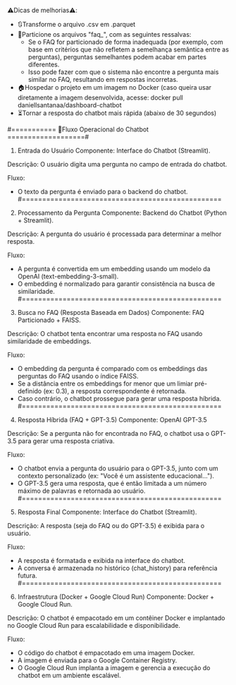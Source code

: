 ⚠️Dicas de melhorias⚠️:
- 🔃Transforme o arquivo .csv em .parquet
- 🔪Particione os arquivos "faq_", com as seguintes ressalvas:
    - Se o FAQ for particionado de forma inadequada (por exemplo, com base em critérios que não refletem
      a semelhança semântica entre as perguntas), perguntas semelhantes podem acabar em partes diferentes.
    - Isso pode fazer com que o sistema não encontre a pergunta mais similar no FAQ, resultando em respostas incorretas.
- 🏠Hospedar o projeto em um imagem no Docker (caso queira usar diretamente a imagem desenvolvida, acesse: docker pull daniellsantanaa/dashboard-chatbot
- ⏳Tornar a resposta do chatbot mais rápida (abaixo de 30 segundos)

#=========== 🤖Fluxo Operacional do Chatbot ===================#
1. Entrada do Usuário
Componente: Interface do Chatbot (Streamlit).

Descrição: O usuário digita uma pergunta no campo de entrada do chatbot.

Fluxo:
- O texto da pergunta é enviado para o backend do chatbot.
#=================================================

2. Processamento da Pergunta
Componente: Backend do Chatbot (Python + Streamlit).

Descrição: A pergunta do usuário é processada para determinar a melhor resposta.

Fluxo:
- A pergunta é convertida em um embedding usando um modelo da OpenAI (text-embedding-3-small).
- O embedding é normalizado para garantir consistência na busca de similaridade.
#=================================================

3. Busca no FAQ (Resposta Baseada em Dados)
Componente: FAQ Particionado + FAISS.

Descrição: O chatbot tenta encontrar uma resposta no FAQ usando similaridade de embeddings.

Fluxo:
- O embedding da pergunta é comparado com os embeddings das perguntas do FAQ usando o índice FAISS.
- Se a distância entre os embeddings for menor que um limiar pré-definido (ex: 0.3), a resposta correspondente é retornada.
- Caso contrário, o chatbot prossegue para gerar uma resposta híbrida.
#=================================================

4. Resposta Híbrida (FAQ + GPT-3.5)
Componente: OpenAI GPT-3.5

Descrição: Se a pergunta não for encontrada no FAQ, o chatbot usa o GPT-3.5 para gerar uma resposta criativa.

Fluxo:
- O chatbot envia a pergunta do usuário para o GPT-3.5, junto com um contexto personalizado (ex: "Você é um assistente educacional...").
- O GPT-3.5 gera uma resposta, que é então limitada a um número máximo de palavras e retornada ao usuário.
#=================================================

5. Resposta Final
Componente: Interface do Chatbot (Streamlit).

Descrição: A resposta (seja do FAQ ou do GPT-3.5) é exibida para o usuário.

Fluxo:
- A resposta é formatada e exibida na interface do chatbot.
- A conversa é armazenada no histórico (chat_history) para referência futura.
#=================================================

6. Infraestrutura (Docker + Google Cloud Run)
Componente: Docker + Google Cloud Run.

Descrição: O chatbot é empacotado em um contêiner Docker e implantado no Google Cloud Run para escalabilidade e disponibilidade.

Fluxo:
- O código do chatbot é empacotado em uma imagem Docker.
- A imagem é enviada para o Google Container Registry.
- O Google Cloud Run implanta a imagem e gerencia a execução do chatbot em um ambiente escalável.




